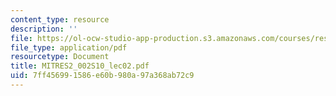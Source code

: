 ```yaml
---
content_type: resource
description: ''
file: https://ol-ocw-studio-app-production.s3.amazonaws.com/courses/res-2-002-finite-element-procedures-for-solids-and-structures-spring-2010/7ff456991586e60b980a97a368ab72c9_MITRES2_002S10_lec02.pdf
file_type: application/pdf
resourcetype: Document
title: MITRES2_002S10_lec02.pdf
uid: 7ff45699-1586-e60b-980a-97a368ab72c9
---
```

